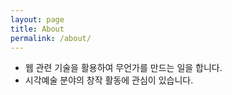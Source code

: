 ```yaml
---
layout: page
title: About
permalink: /about/
---
```


- 웹 관련 기술을 활용하여 무언가를 만드는 일을 합니다.
- 시각예술 분야의 창작 활동에 관심이 있습니다.
